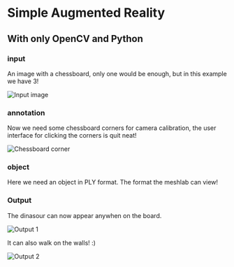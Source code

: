 # Simple Augmented Reality
## With only OpenCV and Python

### input

An image with a chessboard, only one would be enough, but in this example we have 3!

![Input image](https://github.com/yassersouri/simple-augmented-reality/blob/master/images/input.jpg)

### annotation

Now we need some chessboard corners for camera calibration, the user interface for clicking the corners is quit neat!

![Chessboard corner](https://github.com/yassersouri/simple-augmented-reality/blob/master/images/points.png)

### object

Here we need an object in PLY format. The format the meshlab can view!

### Output

The dinasour can now appear anywhen on the board.

![Output 1](https://github.com/yassersouri/simple-augmented-reality/blob/master/images/out1.png)

It can also walk on the walls! :)

![Output 2](https://github.com/yassersouri/simple-augmented-reality/blob/master/images/out2.jpg)